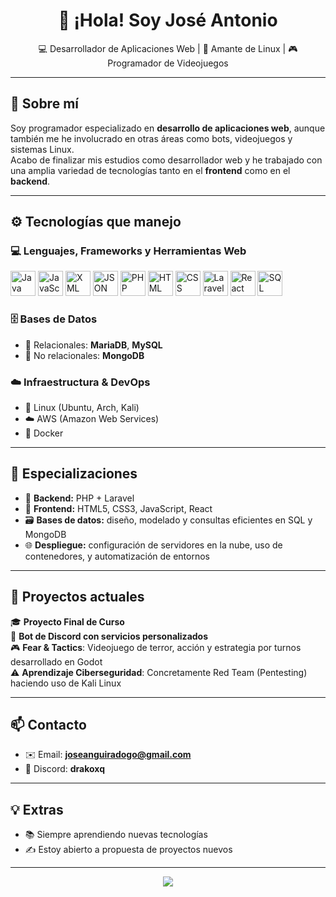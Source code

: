 <!-- Encabezado llamativo -->
<h1 align="center">👋 ¡Hola! Soy José Antonio</h1>
<p align="center">
  💻 Desarrollador de Aplicaciones Web | 🐧 Amante de Linux | 🎮 Programador de Videojuegos
</p>

---

## 🧠 Sobre mí

Soy programador especializado en **desarrollo de aplicaciones web**, aunque también me he involucrado en otras áreas como bots, videojuegos y sistemas Linux.  
Acabo de finalizar mis estudios como desarrollador web y he trabajado con una amplia variedad de tecnologías tanto en el **frontend** como en el **backend**.

---

## ⚙️ Tecnologías que manejo

### 💻 Lenguajes, Frameworks y Herramientas Web

<p>
  <img src="https://www.svgrepo.com/show/303388/java-4-logo.svg" alt="Java" width="40" title="Java"/>
  <img src="https://cdn.jsdelivr.net/gh/devicons/devicon/icons/javascript/javascript-original.svg" alt="JavaScript" width="40" title="JavaScript"/>
  <img src="https://www.svgrepo.com/show/56785/xml.svg" alt="XML" width="40" title="XML"/>
  <img src="https://www.svgrepo.com/show/29753/javascript.svg" alt="JSON" width="40" title="JSON"/>
  <img src="https://www.svgrepo.com/show/349474/php.svg" alt="PHP" width="40" title="PHP"/>
  <img src="https://www.svgrepo.com/show/508837/html5-01.svg" alt="HTML" width="40" title="HTML5"/>
  <img src="https://www.svgrepo.com/show/508794/css3-01.svg" alt="CSS" width="40" title="CSS3"/>
  <img src="https://www.svgrepo.com/show/353985/laravel.svg" alt="Laravel" width="40" title="Laravel"/>
  <img src="https://www.svgrepo.com/show/452092/react.svg" alt="React" width="40" title="React"/>
  <img src="https://www.svgrepo.com/show/331759/sql-azure.svg" alt="SQL" width="40" title="SQL / Bases de Datos"/>
</p>

### 🗄️ Bases de Datos
- 🔹 Relacionales: **MariaDB**, **MySQL**
- 🔸 No relacionales: **MongoDB**

### ☁️ Infraestructura & DevOps
- 🐧 Linux (Ubuntu, Arch, Kali)
- ☁️ AWS (Amazon Web Services)
- 🐳 Docker

---

## 🧩 Especializaciones

- 🔧 **Backend:** PHP + Laravel
- 🎨 **Frontend:** HTML5, CSS3, JavaScript, React
- 🗃️ **Bases de datos:** diseño, modelado y consultas eficientes en SQL y MongoDB
- 🌐 **Despliegue:** configuración de servidores en la nube, uso de contenedores, y automatización de entornos

---

## 🧪 Proyectos actuales

🎓 **Proyecto Final de Curso**  
🤖 **Bot de Discord con servicios personalizados**  
🎮 **Fear & Tactics**: Videojuego de terror, acción y estrategia por turnos desarrollado en Godot  
⚠️ **Aprendizaje Ciberseguridad**: Concretamente Red Team (Pentesting) haciendo uso de Kali Linux

---

## 📫 Contacto

- ✉️ Email: **joseanguiradogo@gmail.com**
- 💬 Discord: **drakoxq**

---

## 💡 Extras

- 📚 Siempre aprendiendo nuevas tecnologías
- ✍️ Estoy abierto a propuesta de proyectos nuevos

---

<p align="center">
  <img src="https://capsule-render.vercel.app/api?type=waving&color=gradient&height=100&section=footer"/>
</p>
